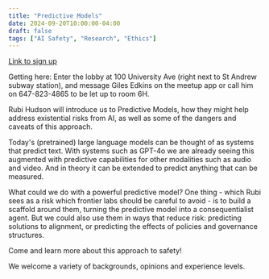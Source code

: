 ```yaml
---
title: "Predictive Models"
date: 2024-09-20T10:00:00-04:00
draft: false
tags: ["AI Safety", "Research", "Ethics"]
---
```

[Link to sign up](https://www.meetup.com/toronto-ai-aligners/events/303101704/?eventOrigin=group_upcoming_events)

Getting here: Enter the lobby at 100 University Ave (right next to St Andrew subway station), and message Giles Edkins on the meetup app or call him on 647-823-4865 to be let up to room 6H.

Rubi Hudson will introduce us to Predictive Models, how they might help address existential risks from AI, as well as some of the dangers and caveats of this approach.

Today's (pretrained) large language models can be thought of as systems that predict text. With systems such as GPT-4o we are already seeing this augmented with predictive capabilities for other modalities such as audio and video. And in theory it can be extended to predict anything that can be measured.

What could we do with a powerful predictive model? One thing - which Rubi sees as a risk which frontier labs should be careful to avoid - is to build a scaffold around them, turning the predictive model into a consequentialist agent. But we could also use them in ways that reduce risk: predicting solutions to alignment, or predicting the effects of policies and governance structures.

Come and learn more about this approach to safety!

We welcome a variety of backgrounds, opinions and experience levels.
